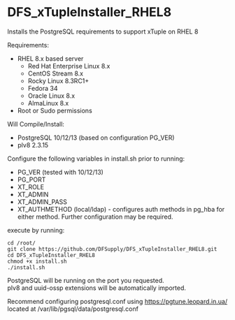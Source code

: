 # DFS_xTupleInstaller_RHEL8  
Installs the PostgreSQL requirements to support xTuple on RHEL 8  

Requirements:
- RHEL 8.x based server
  - Red Hat Enterprise Linux 8.x
  - CentOS Stream 8.x
  - Rocky Linux 8.3RC1+
  - Fedora 34
  - Oracle Linux 8.x
  - AlmaLinux 8.x
- Root or Sudo permissions

Will Compile/Install:
- PostgreSQL 10/12/13 (based on configuration PG_VER)
- plv8 2.3.15

Configure the following variables in install.sh prior to running:
- PG_VER (tested with 10/12/13)
- PG_PORT
- XT_ROLE
- XT_ADMIN
- XT_ADMIN_PASS
- XT_AUTHMETHOD (local/ldap) - configures auth methods in pg_hba for either method. Further configuration may be required.

execute by running:
```
cd /root/
git clone https://github.com/DFSupply/DFS_xTupleInstaller_RHEL8.git
cd DFS_xTupleInstaller_RHEL8
chmod +x install.sh
./install.sh
```

PostgreSQL will be running on the port you requested.  
plv8 and uuid-ossp extensions will be automatically imported.  

Recommend configuring postgresql.conf using https://pgtune.leopard.in.ua/  
located at /var/lib/pgsql/data/postgresql.conf